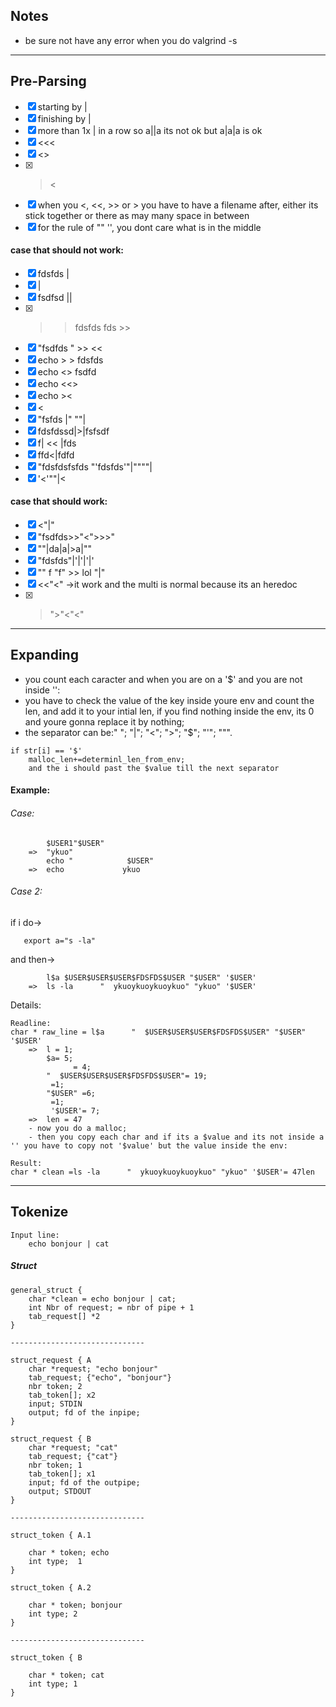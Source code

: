 ## Notes
- be sure not have any error when you do valgrind -s
---
## Pre-Parsing
- [x] starting  by |
- [x] finishing by |
- [x] more than 1x | in a row so a||a its not ok but a|a|a is ok
- [x] <<< 
- [x] <>
- [x] ><
- [x] when you <, <<, >> or > you have to have a filename after, either its stick together or there as may many space in between
- [x] for the rule of "" '', you dont care what is in the middle

#### case that should not work:
- [x] fdsfds |
- [x] |
- [x] fsdfsd ||
- [x] >> fdsfds fds >>
- [x] "fsdfds "  >> <<
- [x] echo > > fdsfds
- [x] echo <> fsdfd
- [x] echo <<>
- [x] echo ><
- [x] <
- [x] "fsfds |" ""|
- [x] fdsfdssd|>|fsfsdf
- [x] f|       <<    |fds
- [x] ffd<|fdfd
- [x] "fdsfdsfsfds "'fdsfds'"|""""|
- [x]  '<'""|<

#### case that should work:
- [x] <"|"
- [x] "fsdfds>>"<">>>"
- [x] ""|da|a|>a|""
- [x] "fdsfds"|'|'|'|'
- [x] "" f "f" >> lol "|"
- [x]  <<"<" ->it work and the multi is normal because its an heredoc
- [x] >">"<"<"

---

## Expanding

- you count each caracter and when you are on a '$' and you are not inside '':
- you have to check the value of the key inside youre env and count the len, and add it to your intial len, if you find nothing inside the env, its 0 and youre gonna replace it by nothing;
- the separator can be:" "; "|"; "<"; ">"; "$"; "'"; """.
```
if str[i] == '$'
    malloc_len+=determinl_len_from_env;
    and the i should past the $value till the next separator
```

#### Example:

###### Case:
```
        $USER1"$USER" 
    =>  "ykuo"
        echo "            $USER"
    =>  echo             ykuo 
```
###### Case 2:
if i do-> 
```
   export a="s -la"
```
and then->
```
        l$a $USER$USER$USER$FDSFDS$USER "$USER" '$USER'
    =>  ls -la      "  ykuoykuoykuoykuo" "ykuo" '$USER'
```
Details:
```
Readline:
char * raw_line = l$a      "  $USER$USER$USER$FDSFDS$USER" "$USER" '$USER'
    =>  l = 1;
        $a= 5;
              = 4;
        "  $USER$USER$USER$FDSFDS$USER"= 19;
         =1;
        "$USER" =6;
         =1;
         '$USER'= 7;
    =>  len = 47
    - now you do a malloc;
    - then you copy each char and if its a $value and its not inside a '' you have to copy not '$value' but the value inside the env:

Result:
char * clean =ls -la      "  ykuoykuoykuoykuo" "ykuo" '$USER'= 47len  
```

---
## Tokenize

```
Input line:
    echo bonjour | cat
```
##### Struct
```
general_struct {
    char *clean = echo bonjour | cat;
    int Nbr of request; = nbr of pipe + 1
    tab_request[] *2
}

------------------------------

struct_request { A
    char *request; "echo bonjour" 
    tab_request; {"echo", "bonjour"} 
    nbr token; 2
    tab_token[]; x2
    input; STDIN
    output; fd of the inpipe;
}

struct_request { B
    char *request; "cat" 
    tab_request; {"cat"} 
    nbr token; 1
    tab_token[]; x1
    input; fd of the outpipe;
    output; STDOUT
}

------------------------------

struct_token { A.1

    char * token; echo
    int type;  1
}

struct_token { A.2

    char * token; bonjour
    int type; 2
}

------------------------------

struct_token { B

    char * token; cat
    int type; 1
}
```